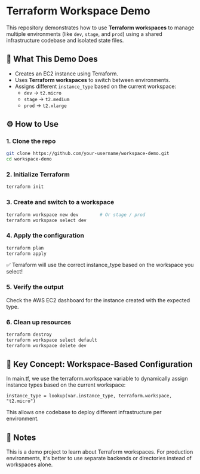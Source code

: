 # Terraform Workspace Demo

This repository demonstrates how to use **Terraform workspaces** to manage multiple environments (like `dev`, `stage`, and `prod`) using a shared infrastructure codebase and isolated state files.

## 🚀 What This Demo Does

- Creates an EC2 instance using Terraform.
- Uses **Terraform workspaces** to switch between environments.
- Assigns different `instance_type` based on the current workspace:
  - `dev` → `t2.micro`
  - `stage` → `t2.medium`
  - `prod` → `t2.xlarge`

## ⚙️ How to Use

### 1. Clone the repo

```bash
git clone https://github.com/your-username/workspace-demo.git
cd workspace-demo
```
### 2. Initialize Terraform
```bash
terraform init
```
### 3. Create and switch to a workspace
```bash
terraform workspace new dev        # Or stage / prod
terraform workspace select dev
```
### 4. Apply the configuration
```bash
terraform plan
terraform apply
```
✅ Terraform will use the correct instance_type based on the workspace you select!

### 5. Verify the output
Check the AWS EC2 dashboard for the instance created with the expected type.

### 6. Clean up resources
```bash
terraform destroy
terraform workspace select default
terraform workspace delete dev
```
## 🧠 Key Concept: Workspace-Based Configuration
In main.tf, we use the terraform.workspace variable to dynamically assign instance types based on the current workspace:
```
instance_type = lookup(var.instance_type, terraform.workspace, "t2.micro")
```
This allows one codebase to deploy different infrastructure per environment.

## 📝 Notes
This is a demo project to learn about Terraform workspaces.
For production environments, it's better to use separate backends or directories instead of workspaces alone.

